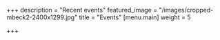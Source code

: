 +++
description = "Recent events"
featured_image = "/images/cropped-mbeck2-2400x1299.jpg"
title = "Events"
[menu.main]
weight = 5

+++
